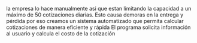 la empresa lo hace manualmente asi que estan limitando la capacidad a un máximo de 50 cotizaciones diarias. Esto causa demoras en la entrega y pérdida por eso creamos un sistema automatizado que permita calcular cotizaciones de manera eficiente y rápida
El programa solicita información al usuario y calcula el costo de la cotización
